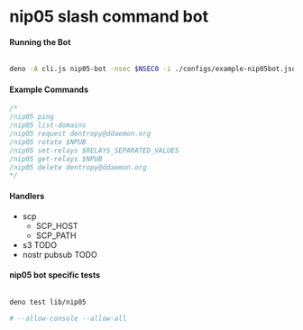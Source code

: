 # nip05 slash command bot

#### Running the Bot

``` bash

deno -A cli.js nip05-bot -nsec $NSEC0 -i ./configs/example-nip05bot.json

```
#### Example Commands

``` js
/*
/nip05 ping
/nip05 list-domains
/nip05 request dentropy@ddaemon.org
/nip05 rotate $NPUB
/nip05 set-relays $RELAYS_SEPARATED_VALUES
/nip05 get-relays $NPUB
/nip05 delete dentropy@ddaemon.org
*/
```

#### Handlers

* scp
    * SCP_HOST
    * SCP_PATH
* s3 TODO
* nostr pubsub TODO

#### nip05 bot specific tests

``` bash

deno test lib/nip05

# --allow-console --allow-all

```